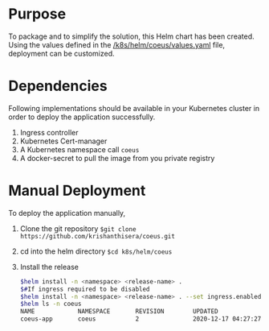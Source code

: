 # Purpose
To package and to simplify the solution, this Helm chart has been created. Using the values defined in the [/k8s/helm/coeus/values.yaml] file, deployment can be customized.

# Dependencies
Following implementations should be available in your Kubernetes cluster in order to deploy the application successfully.
1. Ingress controller
2. Kubernetes Cert-manager 
3. A Kubernetes namespace call `coeus`
4. A docker-secret to pull the image from you private registry

# Manual Deployment
To deploy the application manually,
1. Clone the git repository
`$git clone https://github.com/krishanthisera/coeus.git`
2. cd into the helm directory
`$cd k8s/helm/coeus`
3. Install the release
    ```sh
    $helm install -n <namespace> <release-name> .
    $#If ingress required to be disabled
    $helm install -n <namespace> <release-name> . --set ingress.enabled=false
    $helm ls -n coeus
    NAME            NAMESPACE       REVISION        UPDATED                                 STATUS          CHART           APP VERSION
    coeus-app       coeus           2               2020-12-17 04:27:27.718309171 +0000 UTC deployed        coeus-0.1.0     1.16.0  
    ```

    [/k8s/helm/coeus/values.yaml]:  https://github.com/krishanthisera/coeus/blob/master/k8s/helm/coeus/values.yaml
